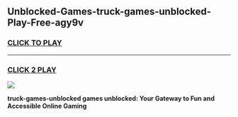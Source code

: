 
## Unblocked-Games-truck-games-unblocked-Play-Free-agy9v
<h3>
<a href="https://premium76.site?title=truck-games-unblocked&ref=10A">CLICK TO PLAY</a></h3>
<hr>

<h3>
<a href="https://premium76.site?title=truck-games-unblocked&ref=10A">CLICK 2 PLAY</a>
  
</h3>

<a href="https://premium76.site?title=truck-games-unblocked&ref=10A"><img src="https://clearcache.store/games.png"></a>


**truck-games-unblocked games unblocked: Your Gateway to Fun and Accessible Online Gaming**

